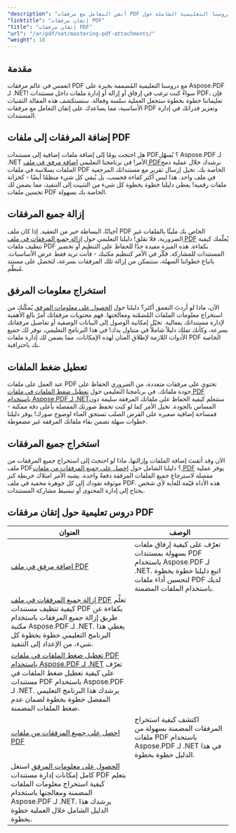 ```yaml
---
"description": "أتقن التعامل مع مرفقات PDF بسهولة مع دروسنا التعليمية الشاملة حول Aspose.PDF لـ .NET. دليل خطوة بخطوة لإدارة مستندات PDF بفعالية."
"linktitle": "إتقان مرفقات PDF"
"title": "إتقان مرفقات PDF"
"url": "/ar/pdf/net/mastering-pdf-attachments/"
"weight": 18
---
```


## مقدمة

انغمس في عالم مرفقات PDF مع دروسنا التعليمية المُصممة بخبرة على Aspose.PDF لـ .NET! سواءً كنت ترغب في إرفاق أو إزالة أو إدارة ملفات داخل مستندات PDF، فإن تعليماتنا خطوة بخطوة ستجعل العملية سلسة وفعالة. ستستكشف هذه المقالة التقنيات الأساسية، مما يساعدك على إتقان التعامل مع مرفقات PDF وتعزيز قدراتك في إدارة المستندات.

## إضافة المرفقات إلى ملفات PDF
هل احتجت يومًا إلى إضافة ملفات إضافية إلى مستندات PDF؟ يُسهّل Aspose.PDF لـ .NET الأمر! في برنامجنا التعليمي [إضافة مرفق في ملف PDF](./adding-attachment/)نرشدك خلال عملية دمج الملفات بسلاسة في ملفات PDF الخاصة بك. تخيل إرسال تقرير مع مستنداتك المرجعية في ملف واحد. هذا ليس أكثر كفاءة فحسب، بل يُبقي كل شيء منظمًا أيضًا - كخزانة ملفات رقمية! يغطي دليلنا خطوة بخطوة كل شيء من التثبيت إلى التنفيذ، مما يضمن لك تحسين ملفات PDF الخاصة بك بسهولة.

## إزالة جميع المرفقات
أحيانًا، البساطة خير من التعقيد. إذا كان ملف PDF الخاص بك مليئًا بالملفات غير الضرورية، فلا تقلق! دليلنا التعليمي حول [إزالة جميع المرفقات في ملف PDF](./remove-all-attachments/) يُعلّمك كيفية تنظيف ملفات PDF بكفاءة. هذه الميزة مفيدة جدًا للحفاظ على التنظيم أو تحضير المستندات للمشاركة. فكّر في الأمر كتنظيم مكتبك - فأنت تريد فقط عرض الأساسيات. باتباع خطواتنا السهلة، ستتمكن من إزالة تلك المرفقات بسرعة، لتحصل على مستند مُنظّم.

## استخراج معلومات المرفق
الآن، ماذا لو أردتَ التعمق أكثر؟ دليلنا حول [الحصول على معلومات المرفق](./get-attachment-information/) يُمكّنك من استخراج معلومات الملفات المُضمّنة ومعالجتها. فهم محتويات مرفقاتك أمرٌ بالغ الأهمية لإدارة مستنداتك بفعالية. تخيّل إمكانية الوصول إلى البيانات الوصفية أو تفاصيل مرفقاتك بسرعة، وكأنك تملك دليلاً شاملاً في متناول يدك! في هذا البرنامج التعليمي، نوفر لك جميع الأدوات اللازمة لإطلاق العنان لهذه الإمكانات، مما يضمن لك إدارة ملفات PDF الخاصة بك باحترافية.

## تعطيل ضغط الملفات
عند العمل على ملفات PDF تحتوي على مرفقات متعددة، من الضروري الحفاظ على جودة ملفاتك. في برنامجنا التعليمي حول [تعطيل ضغط الملفات في ملفات PDF باستخدام Aspose.PDF لـ .NET](./disable-file-compression-in-pdf-files/)ستتعلم كيفية الحفاظ على ملفاتك المرفقة سليمة دون المساس بالجودة. تخيل الأمر كما لو كنت تحفظ صورتك المفضلة بأعلى دقة ممكنة - فمساحة إضافية صغيرة على القرص الصلب تستحق العناء لوضوح صورك! يوفر دليلنا خطوات سهلة تضمن بقاء ملفاتك المرفقة غير مضغوطة.

## استخراج جميع المرفقات
الآن وقد أتقنتَ إضافة الملفات وإزالتها، ماذا لو احتجتَ إلى استخراج جميع المرفقات من ملف PDF؟ دليلنا الشامل حول [احصل على جميع المرفقات من ملفات PDF](./get-all-the-attachments-from-pdf-files/) يوفر عملية مفصلة لاسترجاع جميع الملفات المرفقة دفعةً واحدة. يشبه الأمر امتلاك خريطة كنز موثوقة تقودك إلى كل جوهرة مخفية في ملف PDF. هذه الأداة قيّمة للغاية لأي شخص يحتاج إلى إدارة المحتوى أو تبسيط مشاركة المستندات.


## دروس تعليمية حول إتقان مرفقات PDF
| العنوان | الوصف |
| --- | --- | 
| [إضافة مرفق في ملف PDF](./adding-attachment/) | تعرّف على كيفية إرفاق ملفات بسهولة بمستندات PDF باستخدام Aspose.PDF لـ .NET. اتبع دليلنا خطوة بخطوة لتحسين أداء ملفات PDF لديك باستخدام الملفات المضمنة. |  
| [إزالة جميع المرفقات في ملف PDF](./remove-all-attachments/) تعلّم كيفية تنظيف مستندات PDF بكفاءة عن طريق إزالة جميع المرفقات باستخدام مكتبة Aspose.PDF لـ .NET. يغطي هذا البرنامج التعليمي خطوة بخطوة كل شيء، من الإعداد إلى التنفيذ.  
| [تعطيل ضغط الملفات في ملفات PDF باستخدام Aspose.PDF لـ .NET](./disable-file-compression-in-pdf-files/) تعرّف على كيفية تعطيل ضغط الملفات في مستندات PDF باستخدام Aspose.PDF لـ .NET. يرشدك هذا البرنامج التعليمي المفصل خطوة بخطوة لضمان عدم ضغط الملفات المضمنة. |  
| [احصل على جميع المرفقات من ملفات PDF](./get-all-the-attachments-from-pdf-files/) |اكتشف كيفية استخراج المرفقات المضمنة بسهولة من ملفات PDF باستخدام Aspose.PDF لـ .NET في هذا الدليل خطوة بخطوة. |  
| [الحصول على معلومات المرفق](./get-attachment-information/) استغل كامل إمكانات إدارة مستندات PDF بتعلم كيفية استخراج معلومات الملفات المضمنة ومعالجتها باستخدام Aspose.PDF لـ .NET. يرشدك هذا الدليل الشامل خلال العملية خطوة بخطوة.